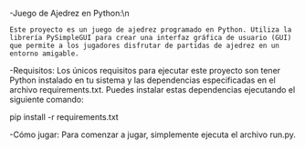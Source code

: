 -Juego de Ajedrez en Python:\n

    Este proyecto es un juego de ajedrez programado en Python. Utiliza la librería PySimpleGUI para crear una interfaz gráfica de usuario (GUI) que permite a los jugadores disfrutar de partidas de ajedrez en un entorno amigable.

-Requisitos:
    Los únicos requisitos para ejecutar este proyecto son tener Python instalado en tu sistema y las dependencias especificadas en el archivo requirements.txt. Puedes instalar estas dependencias ejecutando el siguiente comando:

pip install -r requirements.txt

-Cómo jugar:
    Para comenzar a jugar, simplemente ejecuta el archivo run.py.
